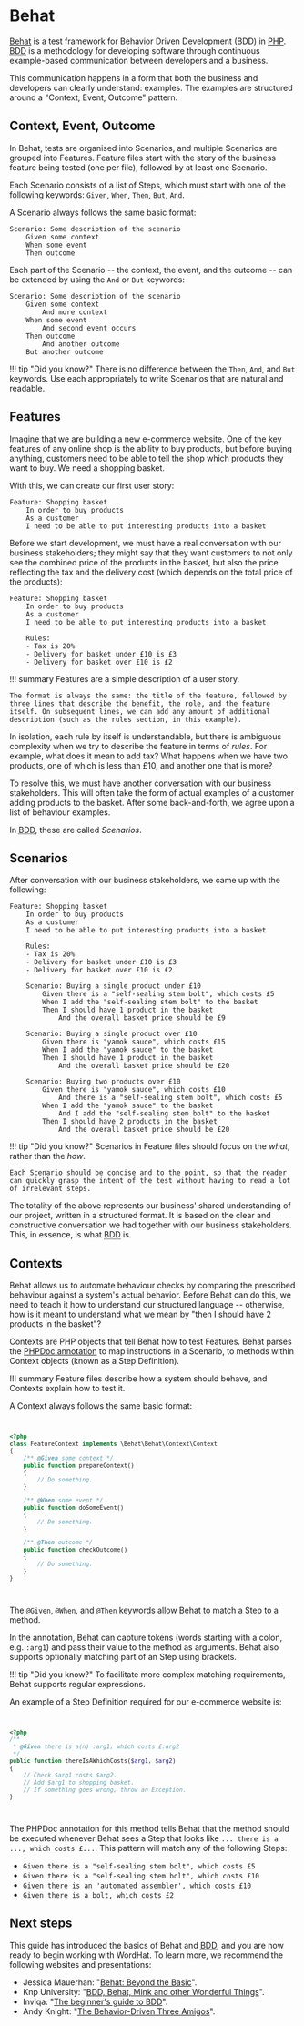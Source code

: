 # Behat

[Behat](http://behat.org) is a test framework for Behavior Driven Development (BDD) in [PHP](https://secure.php.net). <abbr title="Behavior Driven Development">BDD</abbr> is a methodology for developing software through continuous example-based communication between developers and a business.

This communication happens in a form that both the business and developers can clearly understand: examples. The examples are structured around a "Context, Event, Outcome" pattern.


## Context, Event, Outcome

In Behat, tests are organised into Scenarios, and multiple Scenarios are grouped into Features. Feature files start with the story of the business feature being tested (one per file), followed by at least one Scenario.

Each Scenario consists of a list of Steps, which must start with one of the following keywords: `Given`, `When`, `Then`, `But`, `And`.

A Scenario always follows the same basic format:

```gherkin
Scenario: Some description of the scenario
    Given some context
    When some event
    Then outcome
```

Each part of the Scenario -- the context, the event, and the
outcome -- can be extended by using the `And` or `But` keywords:

```gherkin
Scenario: Some description of the scenario
    Given some context
        And more context
    When some event
        And second event occurs
    Then outcome
        And another outcome
    But another outcome
```

!!! tip "Did you know?"
    There is no difference between the `Then`, `And`, and `But` keywords. Use each appropriately to write Scenarios that are natural and readable.


## Features

Imagine that we are building a new e-commerce website. One of the key features of any online shop is the ability to buy products, but before buying anything, customers need to be able to tell the shop which products they want to buy. We need a shopping basket.

With this, we can create our first user story:

```gherkin
Feature: Shopping basket
    In order to buy products
    As a customer
    I need to be able to put interesting products into a basket
```

Before we start development, we must have a real conversation with our business stakeholders; they might say that they want customers to not only see the combined price of the products in the basket, but also the price reflecting the tax and the delivery cost (which depends on the total price of the products):

```gherkin
Feature: Shopping basket
    In order to buy products
    As a customer
    I need to be able to put interesting products into a basket

    Rules:
    - Tax is 20%
    - Delivery for basket under £10 is £3
    - Delivery for basket over £10 is £2
```

!!! summary
    Features are a simple description of a user story.

    The format is always the same: the title of the feature, followed by three lines that describe the benefit, the role, and the feature itself. On subsequent lines, we can add any amount of additional description (such as the rules section, in this example).

In isolation, each rule by itself is understandable, but there is ambiguous complexity when we try to describe the feature in terms of *rules*. For example, what does it mean to add tax? What happens when we have two products, one of which is less than £10, and another one that is more?

To resolve this, we must have another conversation with our business stakeholders. This will often take the form of actual examples of a customer adding products to the basket. After some back-and-forth, we agree upon a list of behaviour examples.

In <abbr title="Behavior Driven Development">BDD</abbr>, these are called *Scenarios*.


## Scenarios

After conversation with our business stakeholders, we came up with the following:

```gherkin
Feature: Shopping basket
    In order to buy products
    As a customer
    I need to be able to put interesting products into a basket

    Rules:
    - Tax is 20%
    - Delivery for basket under £10 is £3
    - Delivery for basket over £10 is £2

    Scenario: Buying a single product under £10
        Given there is a "self-sealing stem bolt", which costs £5
        When I add the "self-sealing stem bolt" to the basket
        Then I should have 1 product in the basket
            And the overall basket price should be £9

    Scenario: Buying a single product over £10
        Given there is "yamok sauce", which costs £15
        When I add the "yamok sauce" to the basket
        Then I should have 1 product in the basket
            And the overall basket price should be £20

    Scenario: Buying two products over £10
        Given there is "yamok sauce", which costs £10
            And there is a "self-sealing stem bolt", which costs £5
        When I add the "yamok sauce" to the basket
            And I add the "self-sealing stem bolt" to the basket
        Then I should have 2 products in the basket
            And the overall basket price should be £20
```

!!! tip "Did you know?"
    Scenarios in Feature files should focus on the *what*, rather than the *how*.

    Each Scenario should be concise and to the point, so that the reader can quickly grasp the intent of the test without having to read a lot of irrelevant steps.

The totality of the above represents our business' shared understanding of our project, written in a structured format. It is based on the clear and constructive conversation we had together with our business stakeholders. This, in essence, is what <abbr title="Behavior Driven Development">BDD</abbr> is.


## Contexts

Behat allows us to automate behaviour checks by comparing the prescribed behaviour against a system's actual behavior. Before Behat can do this, we need to teach it how to understand our structured language -- otherwise, how is it meant to understand what we mean by "then I should have 2 products in the basket"?

Contexts are PHP objects that tell Behat how to test Features. Behat parses the [PHPDoc annotation](https://en.wikipedia.org/wiki/PHPDoc) to map instructions in a Scenario, to methods within Context objects (known as a Step Definition).

!!! summary
    Feature files describe how a system should behave, and Contexts explain how to test it.

A Context always follows the same basic format:
<code>
```php
<?php
class FeatureContext implements \Behat\Behat\Context\Context
{
    /** @Given some context */
    public function prepareContext()
    {
        // Do something.
    }

    /** @When some event */
    public function doSomeEvent()
    {
        // Do something.
    }

    /** @Then outcome */
    public function checkOutcome()
    {
        // Do something.
    }
}
```
</code>

The `@Given`, `@When`, and `@Then` keywords allow Behat to match a Step to a method.

In the annotation, Behat can capture tokens (words starting with a colon, e.g.
`:arg1`) and pass their value to the method as arguments. Behat also supports optionally matching part of an Step using brackets.

!!! tip "Did you know?"
    To facilitate more complex matching requirements, Behat supports regular expressions.

An example of a Step Definition required for our e-commerce website is:
<code>
```php
<?php
/**
 * @Given there is a(n) :arg1, which costs £:arg2
 */
public function thereIsAWhichCosts($arg1, $arg2)
{
    // Check $arg1 costs $arg2.
    // Add $arg1 to shopping basket.
    // If something goes wrong, throw an Exception.
}
```
</code>

The PHPDoc annotation for this method tells Behat that the method should be executed whenever Behat sees a Step that looks like `... there is a ..., which costs £...`. This pattern will match any of the following Steps:

* `Given there is a "self-sealing stem bolt", which costs £5`
* `Given there is a "self-sealing stem bolt", which costs £10`
* `Given there is an 'automated assembler', which costs £10`
* `Given there is a bolt, which costs £2`


## Next steps

This guide has introduced the basics of Behat and <abbr title="Behavior Driven Development">BDD</abbr>, and you are now ready to begin working with WordHat. To learn more, we recommend the following websites and presentations:

* Jessica Mauerhan: "[Behat: Beyond the Basic](https://jmauerhan.wordpress.com/talks/behat-beyond-the-basics/)".
* Knp University: "[BDD, Behat, Mink and other Wonderful Things](https://knpuniversity.com/screencast/behat)".
* Inviqa: "[The beginner's guide to BDD](https://inviqa.com/blog/bdd-guide)".
* Andy Knight: "[The Behavior-Driven Three Amigos](https://automationpanda.com/2017/02/20/the-behavior-driven-three-amigos/)".
